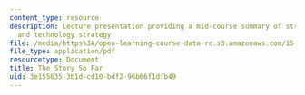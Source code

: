 ```yaml
---
content_type: resource
description: Lecture presentation providing a mid-course summary of strategy fundamentals
  and technology strategy.
file: /media/https%3A/open-learning-course-data-rc.s3.amazonaws.com/15-912-technology-strategy-fall-2008/3e1556353b1dcd10bdf296b66f1dfb49_lec_13b.pdf
file_type: application/pdf
resourcetype: Document
title: The Story So Far
uid: 3e155635-3b1d-cd10-bdf2-96b66f1dfb49
---
```

